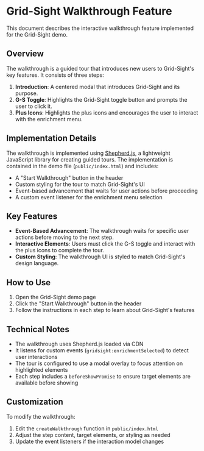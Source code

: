 # Grid-Sight Walkthrough Feature

This document describes the interactive walkthrough feature implemented for the Grid-Sight demo.

## Overview

The walkthrough is a guided tour that introduces new users to Grid-Sight's key features. It consists of three steps:

1. **Introduction**: A centered modal that introduces Grid-Sight and its purpose.
2. **G-S Toggle**: Highlights the Grid-Sight toggle button and prompts the user to click it.
3. **Plus Icons**: Highlights the plus icons and encourages the user to interact with the enrichment menu.

## Implementation Details

The walkthrough is implemented using [Shepherd.js](https://shepherdjs.dev/), a lightweight JavaScript library for creating guided tours. The implementation is contained in the demo file (`public/index.html`) and includes:

- A "Start Walkthrough" button in the header
- Custom styling for the tour to match Grid-Sight's UI
- Event-based advancement that waits for user actions before proceeding
- A custom event listener for the enrichment menu selection

## Key Features

- **Event-Based Advancement**: The walkthrough waits for specific user actions before moving to the next step.
- **Interactive Elements**: Users must click the G-S toggle and interact with the plus icons to complete the tour.
- **Custom Styling**: The walkthrough UI is styled to match Grid-Sight's design language.

## How to Use

1. Open the Grid-Sight demo page
2. Click the "Start Walkthrough" button in the header
3. Follow the instructions in each step to learn about Grid-Sight's features

## Technical Notes

- The walkthrough uses Shepherd.js loaded via CDN
- It listens for custom events (`gridsight:enrichmentSelected`) to detect user interactions
- The tour is configured to use a modal overlay to focus attention on highlighted elements
- Each step includes a `beforeShowPromise` to ensure target elements are available before showing

## Customization

To modify the walkthrough:

1. Edit the `createWalkthrough` function in `public/index.html`
2. Adjust the step content, target elements, or styling as needed
3. Update the event listeners if the interaction model changes
